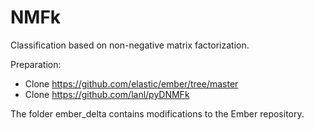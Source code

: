 # NMFk
Classification based on non-negative matrix factorization.

Preparation:

* Clone https://github.com/elastic/ember/tree/master
* Clone https://github.com/lanl/pyDNMFk

The folder ember_delta contains modifications to the Ember repository.
